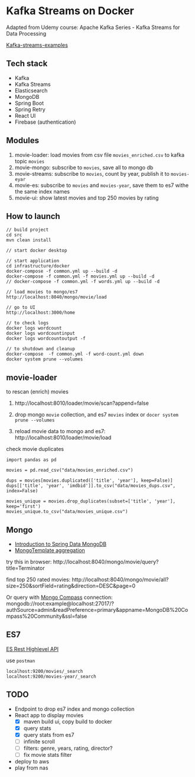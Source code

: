 Kafka Streams on Docker
========================

Adapted from Udemy course: Apache Kafka Series - Kafka Streams for Data Processing

[Kafka-streams-examples](https://github.com/confluentinc/kafka-streams-examples)

## Tech stack
- Kafka
- Kafka Streams
- Elasticsearch
- MongoDB
- Spring Boot
- Spring Retry
- React UI
- Firebase (authentication)

## Modules
1. movie-loader: load movies from csv file `movies_enriched.csv` to kafka topic `movies`
2. movie-mongo: subscribe to `movies`, save all to mongo db
3. movie-streams: subscribe to `movies`, count by year, publish it to `movies-eyar`
4. movie-es: subscribe to `movies` and `movies-year`, save them to es7 withe the same index names
5. movie-ui: show latest movies and top 250 movies by rating


## How to launch
```shell script
// build project
cd src
mvn clean install

// start docker desktop

// start application
cd infrastructure/docker
docker-compose -f common.yml up --build -d
docker-compose -f common.yml -f movies.yml up --build -d
// docker-compose -f common.yml -f words.yml up --build -d

// load movies to mongo/es7
http://localhost:8040/mongo/movie/load

// go to UI
http://localhost:3000/home

// to check logs
docker logs wordcount
docker logs wordcountinput
docker logs wordcountoutput -f

// to shutdown and cleanup
docker-compose  -f common.yml -f word-count.yml down
docker system prune --volumes

```


## movie-loader
to rescan (enrich) movies
1. http://localhost:8010/loader/movie/scan?append=false

2. drop mongo `movie` collection, and es7 `movies` index
or `docer system prune --volumes`

3. reload movie data to mongo and es7: http://localhost:8010/loader/movie/load


check movie duplicates
```shell script
import pandas as pd

movies = pd.read_csv("data/movies_enriched.csv")

dups = movies[movies.duplicated(['title', 'year'], keep=False)]
dups[['title', 'year', 'imdbid']].to_csv("data/movies_dups.csv", index=False)

movies_unique = movies.drop_duplicates(subset=['title', 'year'], keep='first')
movies_unique.to_csv("data/movies_unique.csv")
```

## Mongo
- [Introduction to Spring Data MongoDB](https://www.baeldung.com/spring-data-mongodb-tutorial)
- [MongoTemplate aggregation](https://www.baeldung.com/spring-data-mongodb-projections-aggregations)

try this in browser:
http://localhost:8040/mongo/movie/query?title=Terminator

find top 250 rated movies:
http://localhost:8040/mongo/movie/all?size=250&sortField=rating&direction=DESC&page=0

Or query with [Mongo Compass](https://www.mongodb.com/products/compass)
connection: mongodb://root:example@localhost:27017/?authSource=admin&readPreference=primary&appname=MongoDB%20Compass%20Community&ssl=false


## ES7
[ES Rest Highlevel API](https://www.elastic.co/guide/en/elasticsearch/client/java-rest/current/java-rest-high.html)

use `postman`
```shell script
localhost:9200/movies/_search
localhost:9200/movies-year/_search
```


## TODO
- Endpoint to drop es7 index and mongo collection
- React app to display movies
    - [x] maven build ui, copy build to docker
    - [x] query stats
    - [x] query stats from es7
    - [ ] infinite scroll
    - [ ] filters: genre, years, rating, director?
    - [ ] fix movie stats filter
- deploy to aws
- play from nas


